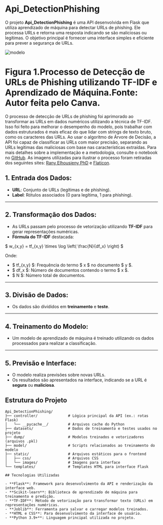 # Api_DetectionPhishing

O projeto **Api_DetectionPhishing** é uma API desenvolvida em Flask que utiliza aprendizado de máquina para detectar URLs de phishing. Ele processa URLs e retorna uma resposta indicando se são maliciosas ou legítimas. O objetivo principal é fornecer uma interface simples e eficiente para prever a segurança de URLs.

![modelo](https://github.com/user-attachments/assets/a56259da-c170-4ecc-8ed2-ee3e3da56d19)
# Figura 1.Processo de Detecção de URLs de Phishing utilizando TF-IDF e Aprendizado de Máquina.Fonte: Autor feita pelo Canva.

O processo de detecção de URLs de phishing foi aprimorado ao transformar as URLs em dados numéricos utilizando a técnica de TF-IDF. Isso foi feito para melhorar o desempenho do modelo, pois trabalhar com dados estruturados é mais eficaz do que lidar com strings de texto bruto, como os caracteres das URLs. Ao usar o algoritmo de Árvore de Decisão, a API foi capaz de classificar as URLs com maior precisão, separando as URLs legítimas das maliciosas com base nas características extraídas. Para mais detalhes sobre a implementação e a metodologia, consulte o notebook no [GitHub](https://github.com/MatheuseduPinheiro/DetectorPhishingNotebook/blob/main/detection_phishing.ipynb). As imagens utilizadas para ilustrar o processo foram retiradas dos seguintes sites: [Rany Elhousieny PhD](https://www.linkedin.com/pulse/understanding-tf-idf-rany-elhousieny-phd%E1%B4%AC%E1%B4%AE%E1%B4%B0/) e [Flaticon](https://www.flaticon.com/br/icone-gratis/aprendizagem-profunda_8637101?related_id=8637101).


## 1. Entrada dos Dados:
- **URL**: Conjunto de URLs (legítimas e de phishing).
- **Label**: Rótulos associados (0 para legítima, 1 para phishing).

---

## 2. Transformação dos Dados:
- As URLs passam pelo processo de vetorização utilizando **TF-IDF** para gerar representações numéricas.
- **Fórmula do TF-IDF** destacada:

$ w_{x,y} = tf_{x,y} \times \log \left( \frac{N}{df_x} \right) $

Onde:
- $ tf_{x,y} $: Frequência do termo $ x $ no documento $ y $.
- $ df_x $: Número de documentos contendo o termo $ x $.
- $ N $: Número total de documentos.

---

## 3. Divisão de Dados:
- Os dados são divididos em **treinamento** e **teste**.

---

## 4. Treinamento do Modelo:
- Um modelo de aprendizado de máquina é treinado utilizando os dados processados para realizar a classificação.

---

## 5. Previsão e Interface:
- O modelo realiza previsões sobre novas URLs.
- Os resultados são apresentados na interface, indicando se a URL é **segura** ou **maliciosa**.


## Estrutura do Projeto

```plaintext
Api_DetectionPhishing/
├── controller/              # Lógica principal da API (ex.: rotas Flask)
│   └── __pycache__/         # Arquivos cache do Python
├── datasets/                # Dados de treinamento e testes usados no projeto
├── dump/                    # Modelos treinados e vetorizadores (arquivos .pkl)
├── model/                   # Scripts relacionados ao treinamento do modelo
├── static/                  # Arquivos estáticos para o frontend
│   ├── css/                 # Arquivos CSS
│   └── images/              # Imagens para interface
└── templates/               # Templates HTML para interface Flask

## Tecnologias Utilizadas

- **Flask**: Framework para desenvolvimento da API e renderização da interface web.  
- **Scikit-learn**: Biblioteca de aprendizado de máquina para treinamento e predição.  
- **TF-IDF**: Método de vetorização para transformar texto (URLs) em representações numéricas.  
- **Joblib**: Ferramenta para salvar e carregar modelos treinados.  
- **HTML e CSS**: Para desenvolvimento da interface de usuário.  
- **Python 3.9+**: Linguagem principal utilizada no projeto.  
